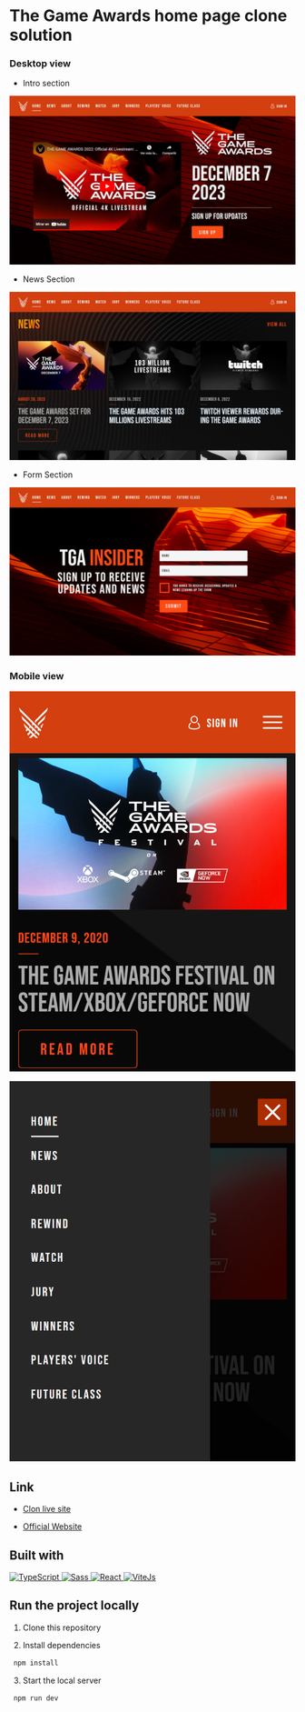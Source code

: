 # The Game Awards home page clone solution

### Desktop view

- Intro section

![](assets/screenshots/tga-intro.jpg)

- News Section

![](assets/screenshots/tga-news.jpg)

- Form Section

![](assets/screenshots/tga-form.jpg)

### Mobile view

![](assets/screenshots/tga-mobile.jpg)

![](assets/screenshots/tga-mobile-menu.jpg)

## Link

- [Clon live site](https://clone-tga-home-56d921.netlify.app/)

- [Official Website](https://thegameawards.com/)

## Built with

<p>
 <a href="https://www.typescriptlang.org/">
  <img src="https://img.shields.io/badge/-TypeScript-007acc?style=flat-square&logo=TypeScript&logoColor=white" height="30" alt="TypeScript"/>
 </a>
  <a href="https://sass-lang.com/">
  <img src="https://img.shields.io/badge/-Sass-ff69b4?style=flat-square&logo=SASS&logoColor=white" height="30" alt="Sass"/>
 </a>
  <a href="https://react.dev/blog/2023/03/16/introducing-react-dev">
  <img src="https://img.shields.io/badge/-React-17A1E6?style=flat-square&logo=react&logoColor=white" height="30" alt="React"/>
 </a>
  <a href="https://vitejs.dev/">
  <img src="https://img.shields.io/badge/-ViteJS-purple?style=flat-square&logo=Vite&logoColor=white" height="30" alt="ViteJs"/>
 </a>
</p>

## Run the project locally

1. Clone this repository

2. Install dependencies

  ```sh
   npm install
   ```

3. Start the local server

  ```sh
   npm run dev
   ```
